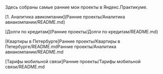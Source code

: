 Здесь собраны самые ранние мои проекты в Яндекс.Практикуме.


[1. Аналитика авикомпании](Ранние проекты/Аналитика авиакомпании/README.md)

[Долги по кредитам](Ранние проекты/Долги по кредитам/README.md)

[Квартиры в Петербурге]Ранние проекты/Квартиры в Петербурге/README.mdРанние проекты/Аналитика авиакомпании/README.md

[Тарифы мобильной связи]Ранние проекты/Тарифы мобильной связи/README.md

